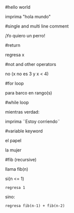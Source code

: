 #hello world

imprima "hola mundo"


#single and multi line comment

¡Yo quiero un perro!


#return

regresa x


#not and other operators

no (x no es 3 y x < 4)


#for loop

para barco en rango(s)


#while loop

mientras verdad:

  imprima ¨Estoy corriendo¨
  
  
#variable keyword

el papel

la mujer


#fib (recursive)

llama fib(n)

  si(n <= 1)
  
    regresa 1
    
  sino:
  
    regresa fib(n-1) + fib(n-2)


